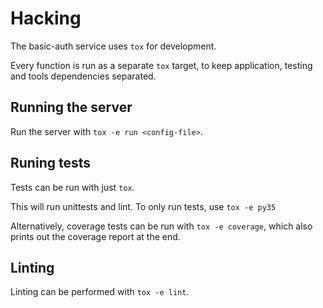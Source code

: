 # Hacking

The basic-auth service uses `tox` for development.

Every function is run as a separate `tox` target, to keep application, testing
and tools dependencies separated.

## Running the server

Run the server with `tox -e run <config-file>`.


## Runing tests

Tests can be run with just `tox`.

This will run unittests and lint. To only run tests, use `tox -e py35`

Alternatively, coverage tests can be run with `tox -e coverage`, which also
prints out the coverage report at the end.


## Linting

Linting can be performed with `tox -e lint`.
